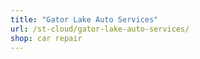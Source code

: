 ```yaml
---
title: "Gator Lake Auto Services"
url: /st-cloud/gator-lake-auto-services/
shop: car repair
---
```

